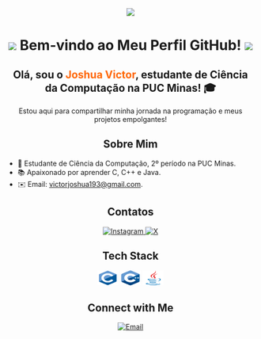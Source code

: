 <div align="center">
  <img src="https://media.giphy.com/media/TUOSneOOtImPurKwph/giphy.gif" width="200">
</div>

<h1 align="center">
  <img src="https://media.giphy.com/media/hvRJCLFzcasrR4ia7z/giphy.gif" width="50">
  Bem-vindo ao Meu Perfil GitHub! 
  <img src="https://media.giphy.com/media/hvRJCLFzcasrR4ia7z/giphy.gif" width="50">
</h1>

<h2 align="center">Olá, sou o <span style="color: #ff6600;">Joshua Victor</span>, estudante de Ciência da Computação na PUC Minas! 🎓</h2>

<p align="center">Estou aqui para compartilhar minha jornada na programação e meus projetos empolgantes!</p>

<h2 align="center">Sobre Mim</h2>

- 🎒 Estudante de Ciência da Computação, 2º período na PUC Minas.
- 📚 Apaixonado por aprender C, C++ e Java.
- ✉️ Email: victorjoshua193@gmail.com.

<h2 align="center">Contatos</h2>

<div align="center">
  <a href="https://www.instagram.com/itsjoshvictor/?igshid=MWQ1eHY2a3l3M2Y5MQ==" target="_blank">
    <img src="https://img.shields.io/badge/Instagram-%23E4405F.svg?style=for-the-badge&logo=Instagram&logoColor=white" alt="Instagram">
  </a>
  <a href="https://x.com/itsjoshvictor?t=UsELefgVcezKuWBSPdXczA&s=09" target="_blank">
    <img src="https://img.shields.io/badge/X-%230077B5.svg?style=for-the-badge&logo=X&logoColor=white" alt="X">
  </a>
</div>

<h2 align="center">Tech Stack</h2>

<div align="center">
  <img src="https://github.com/devicons/devicon/blob/master/icons/c/c-original.svg" height="30" width="42" alt="C logo">
  <img src="https://github.com/devicons/devicon/blob/master/icons/cplusplus/cplusplus-original.svg" height="30" width="42" alt="Cplusplus logo">
  <img src="https://github.com/devicons/devicon/blob/master/icons/java/java-original.svg" height="30" width="42" alt="Java logo">
</div>

<h2 align="center">Connect with Me</h2>

<div align="center">
  <a href="mailto:victorjoshua193@gmail.com" target="_blank">
    <img src="https://img.shields.io/badge/Email-%23D14836.svg?style=for-the-badge&logo=Gmail&logoColor=white" alt="Email">
  </a>
</div>
